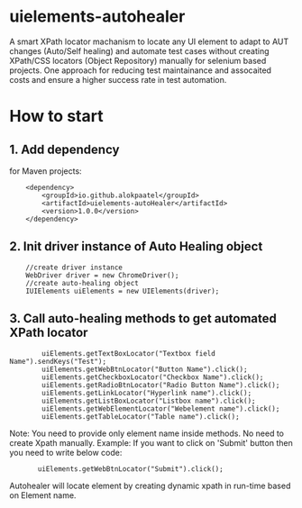 # uielements-autohealer
A smart XPath locator machanism to locate any UI element to adapt to AUT changes (Auto/Self healing) and automate test cases without creating XPath/CSS locators (Object Repository) manually for selenium based projects. One approach for reducing test maintainance and assocaited costs and ensure a higher success rate in test automation.

# How to start

## 1. Add dependency

for Maven projects:

        <dependency>
            <groupId>io.github.alokpaatel</groupId>
            <artifactId>uielements-autoHealer</artifactId>
            <version>1.0.0</version>
        </dependency>

## 2. Init driver instance of Auto Healing object

        //create driver instance
        WebDriver driver = new ChromeDriver();
        //create auto-healing object
        IUIElements uiElements = new UIElements(driver);

## 3. Call auto-healing methods to get automated XPath locator

            uiElements.getTextBoxLocator("Textbox field Name").sendKeys("Test");
            uiElements.getWebBtnLocator("Button Name").click();
            uiElements.getCheckboxLocator("Checkbox Name").click();
            uiElements.getRadioBtnLocator("Radio Button Name").click();
            uiElements.getLinkLocator("Hyperlink name").click();
            uiElements.getListBoxLocator("Listbox name").click();
            uiElements.getWebElementLocator("Webelement name").click();
            uiElements.getTableLocator("Table name").click();

  Note: You need to provide only element name inside methods. No need to create Xpath manually.
  Example: If you want to click on 'Submit' button then you need to write below code:
  
           uiElements.getWebBtnLocator("Submit").click();
           
  Autohealer will locate element by creating dynamic xpath in run-time based on Element name.
           

  



